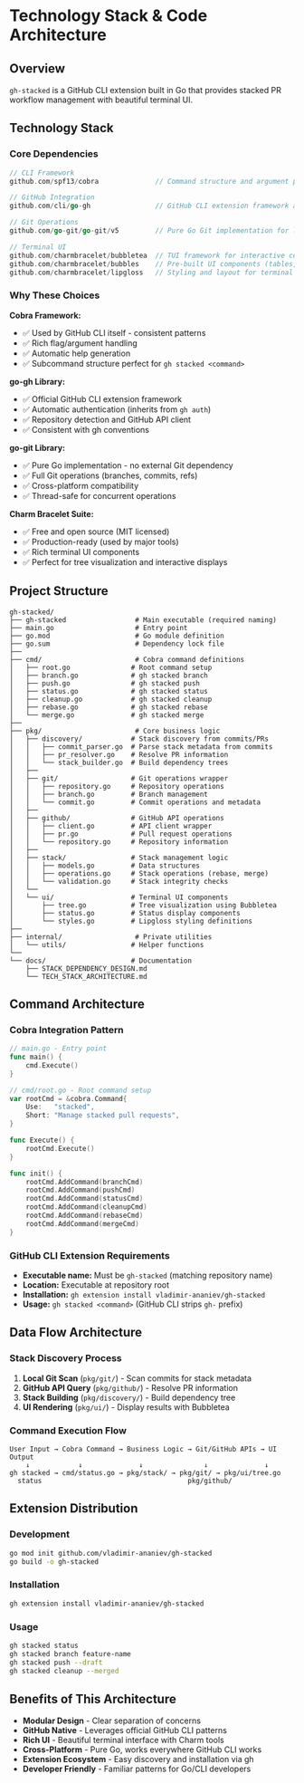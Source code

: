 # Technology Stack & Code Architecture

## Overview
`gh-stacked` is a GitHub CLI extension built in Go that provides stacked PR workflow management with beautiful terminal UI.

## Technology Stack

### Core Dependencies

```go
// CLI Framework
github.com/spf13/cobra              // Command structure and argument parsing

// GitHub Integration
github.com/cli/go-gh                // GitHub CLI extension framework and API client

// Git Operations
github.com/go-git/go-git/v5         // Pure Go Git implementation for local operations

// Terminal UI
github.com/charmbracelet/bubbletea  // TUI framework for interactive components
github.com/charmbracelet/bubbles    // Pre-built UI components (tables, trees, spinners)
github.com/charmbracelet/lipgloss   // Styling and layout for terminal output

```

### Why These Choices

**Cobra Framework:**
- ✅ Used by GitHub CLI itself - consistent patterns
- ✅ Rich flag/argument handling
- ✅ Automatic help generation
- ✅ Subcommand structure perfect for `gh stacked <command>`

**go-gh Library:**
- ✅ Official GitHub CLI extension framework
- ✅ Automatic authentication (inherits from `gh auth`)
- ✅ Repository detection and GitHub API client
- ✅ Consistent with gh conventions

**go-git Library:**
- ✅ Pure Go implementation - no external Git dependency
- ✅ Full Git operations (branches, commits, refs)
- ✅ Cross-platform compatibility
- ✅ Thread-safe for concurrent operations

**Charm Bracelet Suite:**
- ✅ Free and open source (MIT licensed)
- ✅ Production-ready (used by major tools)
- ✅ Rich terminal UI components
- ✅ Perfect for tree visualization and interactive displays

## Project Structure

```
gh-stacked/
├── gh-stacked                 # Main executable (required naming)
├── main.go                    # Entry point
├── go.mod                     # Go module definition
├── go.sum                     # Dependency lock file
├── 
├── cmd/                       # Cobra command definitions
│   ├── root.go               # Root command setup
│   ├── branch.go             # gh stacked branch
│   ├── push.go               # gh stacked push
│   ├── status.go             # gh stacked status
│   ├── cleanup.go            # gh stacked cleanup
│   ├── rebase.go             # gh stacked rebase
│   └── merge.go              # gh stacked merge
├── 
├── pkg/                       # Core business logic
│   ├── discovery/            # Stack discovery from commits/PRs
│   │   ├── commit_parser.go  # Parse stack metadata from commits
│   │   ├── pr_resolver.go    # Resolve PR information
│   │   └── stack_builder.go  # Build dependency trees
│   ├── 
│   ├── git/                  # Git operations wrapper
│   │   ├── repository.go     # Repository operations
│   │   ├── branch.go         # Branch management
│   │   └── commit.go         # Commit operations and metadata
│   ├── 
│   ├── github/               # GitHub API operations
│   │   ├── client.go         # API client wrapper
│   │   ├── pr.go             # Pull request operations
│   │   └── repository.go     # Repository information
│   ├── 
│   ├── stack/                # Stack management logic
│   │   ├── models.go         # Data structures
│   │   ├── operations.go     # Stack operations (rebase, merge)
│   │   └── validation.go     # Stack integrity checks
│   └── 
│   └── ui/                   # Terminal UI components
│       ├── tree.go           # Tree visualization using Bubbletea
│       ├── status.go         # Status display components
│       └── styles.go         # Lipgloss styling definitions
├── 
├── internal/                  # Private utilities
│   └── utils/                # Helper functions
└── 
└── docs/                     # Documentation
    ├── STACK_DEPENDENCY_DESIGN.md
    └── TECH_STACK_ARCHITECTURE.md
```

## Command Architecture

### Cobra Integration Pattern

```go
// main.go - Entry point
func main() {
    cmd.Execute()
}

// cmd/root.go - Root command setup
var rootCmd = &cobra.Command{
    Use:   "stacked",
    Short: "Manage stacked pull requests",
}

func Execute() {
    rootCmd.Execute()
}

func init() {
    rootCmd.AddCommand(branchCmd)
    rootCmd.AddCommand(pushCmd)
    rootCmd.AddCommand(statusCmd)
    rootCmd.AddCommand(cleanupCmd)
    rootCmd.AddCommand(rebaseCmd)
    rootCmd.AddCommand(mergeCmd)
}
```

### GitHub CLI Extension Requirements

- **Executable name:** Must be `gh-stacked` (matching repository name)
- **Location:** Executable at repository root
- **Installation:** `gh extension install vladimir-ananiev/gh-stacked`
- **Usage:** `gh stacked <command>` (GitHub CLI strips `gh-` prefix)

## Data Flow Architecture

### Stack Discovery Process

1. **Local Git Scan** (`pkg/git/`) - Scan commits for stack metadata
2. **GitHub API Query** (`pkg/github/`) - Resolve PR information  
3. **Stack Building** (`pkg/discovery/`) - Build dependency tree
4. **UI Rendering** (`pkg/ui/`) - Display results with Bubbletea

### Command Execution Flow

```
User Input → Cobra Command → Business Logic → Git/GitHub APIs → UI Output
    ↓            ↓              ↓               ↓              ↓
gh stacked → cmd/status.go → pkg/stack/ → pkg/git/ → pkg/ui/tree.go
  status                                    pkg/github/
```

## Extension Distribution

### Development
```bash
go mod init github.com/vladimir-ananiev/gh-stacked
go build -o gh-stacked
```

### Installation
```bash
gh extension install vladimir-ananiev/gh-stacked
```

### Usage
```bash
gh stacked status
gh stacked branch feature-name
gh stacked push --draft
gh stacked cleanup --merged
```

## Benefits of This Architecture

- **Modular Design** - Clear separation of concerns
- **GitHub Native** - Leverages official GitHub CLI patterns
- **Rich UI** - Beautiful terminal interface with Charm tools
- **Cross-Platform** - Pure Go, works everywhere GitHub CLI works
- **Extension Ecosystem** - Easy discovery and installation via gh
- **Developer Friendly** - Familiar patterns for Go/CLI developers